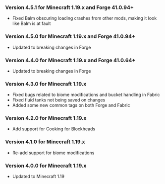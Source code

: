 ### Version 4.5.1 for Minecraft 1.19.x and Forge 41.0.94+

- Fixed Balm obscuring loading crashes from other mods, making it look like Balm is at fault

### Version 4.5.0 for Minecraft 1.19.x and Forge 41.0.94+

- Updated to breaking changes in Forge

### Version 4.4.0 for Minecraft 1.19.x and Forge 41.0.64+

- Updated to breaking changes in Forge

### Version 4.3.0 for Minecraft 1.19.x

- Fixed bugs related to biome modifications and bucket handling in Fabric
- Fixed fluid tanks not being saved on changes
- Added some new common tags on both Forge and Fabric

### Version 4.2.0 for Minecraft 1.19.x

- Add support for Cooking for Blockheads

### Version 4.1.0 for Minecraft 1.19.x

- Re-add support for biome modifications

### Version 4.0.0 for Minecraft 1.19.x

- Updated to Minecraft 1.19
